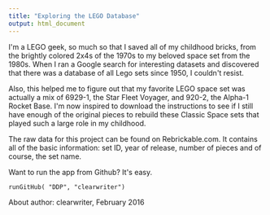 ```yaml
---
title: "Exploring the LEGO Database"
output: html_document
---
```


I'm a LEGO geek, so much so that I saved all of my childhood bricks, from the brightly colored 2x4s of the 1970s to my beloved space set from the 1980s. When I ran a Google search for interesting datasets and discovered that there was a database of all Lego sets since 1950, I couldn't resist. 

Also, this helped me to figure out that my favorite LEGO space set was actually a mix of 6929-1, the Star Fleet Voyager, and 920-2, the Alpha-1 Rocket Base. I'm now inspired to download the instructions to see if I still have enough of the original pieces to rebuild these Classic Space sets that played such a large role in my childhood.  

The raw data for this project can be found on Rebrickable.com. It contains all of the basic information: set ID, year of release, number of pieces and of course, the set name. 

Want to run the app from Github? It's easy. 
```
runGitHub( "DDP", "clearwriter") 
```

About author: clearwriter, February 2016
